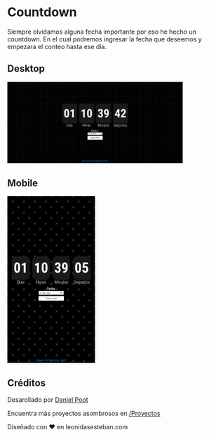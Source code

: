 # Countdown

Siempre olvidamos alguna fecha importante por eso he hecho un countdown. En el cual podremos ingresar la fecha que deseemos y empezara el conteo hasta ese día.

## Desktop

<img width="400px"  src="./images/desktop.png" />

## Mobile

<img width="200px"  src="./images/mobile.png" />

## Créditos

Desarollado por [Daniel Poot](https://www.linkedin.com/in/daniel-poot-uc-33486a186)

Encuentra más proyectos asombrosos en [/Proyectos](https://leonidasesteban.com/proyectos)

Diseñado con ♥️ en leonidasesteban.com





